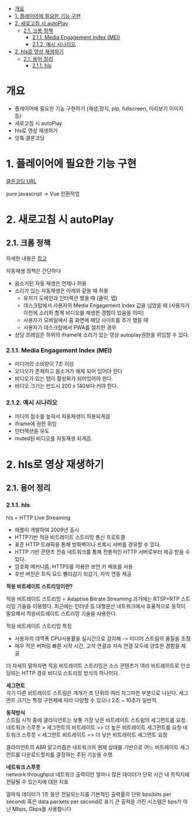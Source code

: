 - [개요](#개요)
- [1. 플레이어에 필요한 기능 구현](#1-플레이어에-필요한-기능-구현)
- [2. 새로고침 시 autoPlay](#2-새로고침-시-autoplay)
  - [2.1. 크롬 정책](#21-크롬-정책)
    - [2.1.1. Media Engagement Index (MEI)](#211-media-engagement-index-mei)
    - [2.1.2. 예시 시나리오](#212-예시-시나리오)
- [2. hls로 영상 재생하기](#2-hls로-영상-재생하기)
  - [2.1. 용어 정리](#21-용어-정리)
    - [2.1.1. hls](#211-hls)

# 개요

- 플레이어에 필요한 기능 구현하기 (재생,정지, pip, fullscreen, 미리보기 이미지 등)
- 새로고침 시 autoPlay
- hls로 영상 재생하기
- 잇톡 클론코딩

# 1. 플레이어에 필요한 기능 구현

[클론코딩 URL](https://www.youtube.com/watch?v=ZeNyjnneq_w&list=LL&index=13&t=8s)

pure javascript -> Vue 전환작업

# 2. 새로고침 시 autoPlay

## 2.1. 크롬 정책

자세한 내용은 [참고](https://developer.chrome.com/blog/autoplay/#webaudio)

자동재생 정책은 간단하다

- 음소거된 자동 재생은 언제나 허용
- 소리가 있는 자동재생은 아래와 같을 때 허용
  - 유저가 도메인과 인터렉션 했을 때 (클릭, 탭)
  - 데스크탑에서 사용자의 Media Engagement Index 값을 넘었을 때 (사용자가 이전에 소리와 함께 비디오를 재생한 경험이 있음을 의미)
  - 사용자가 모바일에서 홈 화면에 해당 사이트를 추가 했을 때
  - 사용자가 데스크탑에서 PWA를 설치한 경우
- 상담 프레임은 하위의 iframe에 소리가 있는 영상 autoplay권한을 위임할 수 있다.

### 2.1.1. Media Engagement Index (MEI)

- 미디어의 소비량이 7초 이상
- 오디오가 존재하고 음소거가 해제 되어 있어야 한다
- 비디오가 있는 탭이 활성화가 되어있어야 한다.
- 비디오 크기는 반드시 200 x 140보다 커야 한다.

### 2.1.2. 예시 시나리오

- 미디어 점수를 높혀서 자동재생이 허용되게끔
- iframe에 권한 위임
- 인터렉션을 유도
- muted된 비디오를 자동재생 되게끔.

# 2. hls로 영상 재생하기

## 2.1. 용어 정리

### 2.1.1. hls

hls = HTTP Live Streaming

- 애플이 개발하여 2009년 출시
- HTTP기반 적응 비트레이트 스트리밍 통신 프로토콜
- 표준 HTTP 트래픽을 통해 방화벽이나 프록시 서버를 경유할 수 있다.
- HTTP 기반 콘텐츠 전송 네트워크를 통해 전통적인 HTTP 서버로부터 제공 받을 수 있다.
- 암호화 메커니즘, HTTPS를 이용한 보안 키 배포를 사용
- 후반 버전은 트릭 모드 빨리감기 되감기, 자막 연동 제공

**적응 비트레이트 스트리밍이란?**

적응 비트레이트 스트리밍 = Adaptive Bitrate Streaming
과거에는 RTSP+RTP 스트리밍 기술을 이용했다.
최근에는 인터넷 등 대형분산 네트워크에서 효율적으로 동작이 필요해서
적응비트레이트 스트리밍 기술을 사용한다.

적응 비트레이트 스트리밍 특징

- 사용자의 대역폭 CPU사용률을 실시간으로 감지해 -> 미디어 스트림의 품질을 조정
- 매우 적은 버퍼링 빠른 시작 시간, 고석 연결과 저속 연결 모두에 양호한 경험을 제공

더 자세히 말하자면 적응 비트레이트 스트리밍은
소스 콘텐츠가 여러 비트레이트로 인코딩되는
HTTP 경유 비디오 스트리밍 방식의 하나이다.

**세그먼트**  
각기 다른 비트레이트 스트림은 개개가 초 단위의 여러 자그마한 부분으로 나뉜다.
세그먼트 크기는 특정 구현체에 따라 다양할 수 있으나 2초 ~ 10초가 일반적.

**동작방식**  
스트림 시작 중에 클라이언트는 보통 가장 낮은 비트레이트 스트림의 세그먼트를 요청.
네트워크 스루풋 > 세그먼트의 비트레이트 => 더 높은 비트레이트 세그먼트를 요청
네트워크 스루풋 < 세그먼트 비트레이트 => 더 낮은 비트레이트 세그먼트 요청

클라이언트의 ABR 알고리즘은 네트워크의 현재 상태를 기반으로
어느 비트레이트 세그먼트를 다운로드할지를 결정하는 주된 기능을 수행.

**네트워크 스루풋**  
network throughput
네트워크 출력이란 얼마나 많은 데이터가 단위 시간 내 목적지에
전달될 수 있는지에 대한 지표

얼마의 데이터가 1초 동안 전달되는지를 기본적인 출력률의 단위
bps(bits per second) 혹은 data packets per second로 표기
큰 출력을 가진 시스템은 bps가 아닌 Mbps, Gbps를 사용합니다
